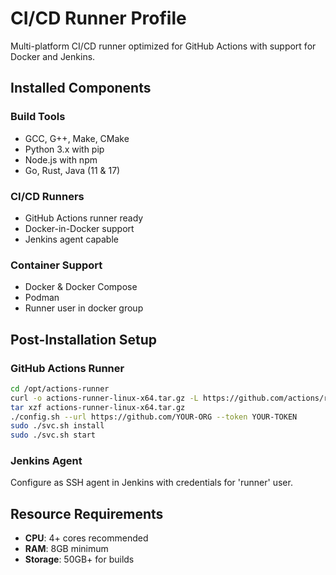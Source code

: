 # CI/CD Runner Profile

Multi-platform CI/CD runner optimized for GitHub Actions with support for Docker and Jenkins.

## Installed Components

### Build Tools
- GCC, G++, Make, CMake
- Python 3.x with pip
- Node.js with npm
- Go, Rust, Java (11 & 17)

### CI/CD Runners
- GitHub Actions runner ready
- Docker-in-Docker support
- Jenkins agent capable

### Container Support
- Docker & Docker Compose
- Podman
- Runner user in docker group

## Post-Installation Setup

### GitHub Actions Runner
```bash
cd /opt/actions-runner
curl -o actions-runner-linux-x64.tar.gz -L https://github.com/actions/runner/releases/download/vX.X.X/actions-runner-linux-x64-X.X.X.tar.gz
tar xzf actions-runner-linux-x64.tar.gz
./config.sh --url https://github.com/YOUR-ORG --token YOUR-TOKEN
sudo ./svc.sh install
sudo ./svc.sh start
```

### Jenkins Agent
Configure as SSH agent in Jenkins with credentials for 'runner' user.

## Resource Requirements

- **CPU**: 4+ cores recommended
- **RAM**: 8GB minimum
- **Storage**: 50GB+ for builds
